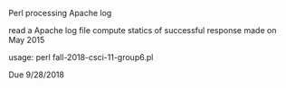 Perl processing Apache log

read a Apache log file
compute statics of successful response made on May 2015

usage:
perl fall-2018-csci-11-group6.pl

Due 9/28/2018